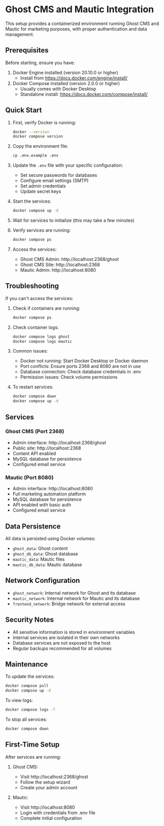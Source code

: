# Ghost CMS and Mautic Integration

This setup provides a containerized environment running Ghost CMS and Mautic for marketing purposes, with proper authentication and data management.

## Prerequisites

Before starting, ensure you have:
1. Docker Engine installed (version 20.10.0 or higher)
   - Install from https://docs.docker.com/engine/install/
2. Docker Compose installed (version 2.0.0 or higher)
   - Usually comes with Docker Desktop
   - Standalone install: https://docs.docker.com/compose/install/

## Quick Start

1. First, verify Docker is running:
   ```bash
   docker --version
   docker compose version
   ```

2. Copy the environment file:
   ```bash
   cp .env.example .env
   ```

3. Update the `.env` file with your specific configuration:
   - Set secure passwords for databases
   - Configure email settings (SMTP)
   - Set admin credentials
   - Update secret keys

4. Start the services:
   ```bash
   docker compose up -d
   ```

5. Wait for services to initialize (this may take a few minutes)

6. Verify services are running:
   ```bash
   docker compose ps
   ```

7. Access the services:
   - Ghost CMS Admin: http://localhost:2368/ghost
   - Ghost CMS Site: http://localhost:2368
   - Mautic Admin: http://localhost:8080

## Troubleshooting

If you can't access the services:

1. Check if containers are running:
   ```bash
   docker compose ps
   ```

2. Check container logs:
   ```bash
   docker compose logs ghost
   docker compose logs mautic
   ```

3. Common issues:
   - Docker not running: Start Docker Desktop or Docker daemon
   - Port conflicts: Ensure ports 2368 and 8080 are not in use
   - Database connection: Check database credentials in .env
   - Permission issues: Check volume permissions

4. To restart services:
   ```bash
   docker compose down
   docker compose up -d
   ```

## Services

### Ghost CMS (Port 2368)
- Admin interface: http://localhost:2368/ghost
- Public site: http://localhost:2368
- Content API enabled
- MySQL database for persistence
- Configured email service

### Mautic (Port 8080)
- Admin interface: http://localhost:8080
- Full marketing automation platform
- MySQL database for persistence
- API enabled with basic auth
- Configured email service

## Data Persistence

All data is persisted using Docker volumes:
- `ghost_data`: Ghost content
- `ghost_db_data`: Ghost database
- `mautic_data`: Mautic files
- `mautic_db_data`: Mautic database

## Network Configuration

- `ghost_network`: Internal network for Ghost and its database
- `mautic_network`: Internal network for Mautic and its database
- `frontend_network`: Bridge network for external access

## Security Notes

- All sensitive information is stored in environment variables
- Internal services are isolated in their own networks
- Database services are not exposed to the host
- Regular backups recommended for all volumes

## Maintenance

To update the services:
```bash
docker compose pull
docker compose up -d
```

To view logs:
```bash
docker compose logs -f
```

To stop all services:
```bash
docker compose down
```

## First-Time Setup

After services are running:

1. Ghost CMS:
   - Visit http://localhost:2368/ghost
   - Follow the setup wizard
   - Create your admin account

2. Mautic:
   - Visit http://localhost:8080
   - Login with credentials from .env file
   - Complete initial configuration